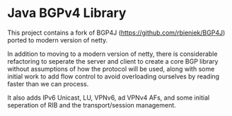 # Java BGPv4 Library

This project contains a fork of BGP4J (https://github.com/rbieniek/BGP4J) ported to modern version of netty.

In addition to moving to a modern version of netty, there is considerable refactoring to seperate the server and client to create a core BGP library without assumptions of how the protocol will be used, along with some initial work to add flow control to avoid overloading ourselves by reading faster than we can process.

It also adds IPv6 Unicast, LU, VPNv6, ad VPNv4 AFs, and some initial seperation of RIB and the transport/session management.
